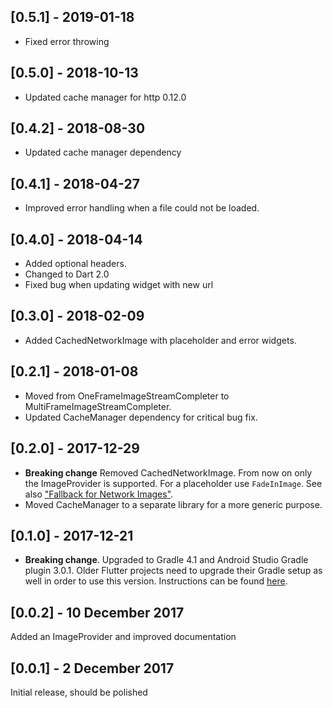 ## [0.5.1] - 2019-01-18
* Fixed error throwing

## [0.5.0] - 2018-10-13
* Updated cache manager for http 0.12.0

## [0.4.2] - 2018-08-30
* Updated cache manager dependency

## [0.4.1] - 2018-04-27
* Improved error handling when a file could not be loaded.

## [0.4.0] - 2018-04-14
* Added optional headers.
* Changed to Dart 2.0
* Fixed bug when updating widget with new url

## [0.3.0] - 2018-02-09
* Added CachedNetworkImage with placeholder and error widgets.

## [0.2.1] - 2018-01-08
* Moved from OneFrameImageStreamCompleter to MultiFrameImageStreamCompleter.
* Updated CacheManager dependency for critical bug fix.

## [0.2.0] - 2017-12-29

* **Breaking change** Removed CachedNetworkImage. From now on only the ImageProvider is supported. For a placeholder use `FadeInImage`. See also ["Fallback for Network Images"](https://github.com/flutter/flutter/issues/6229).
* Moved CacheManager to a separate library for a more generic purpose.

## [0.1.0] - 2017-12-21

* **Breaking change**. Upgraded to Gradle 4.1 and Android Studio Gradle plugin
  3.0.1. Older Flutter projects need to upgrade their Gradle setup as well in
  order to use this version. Instructions can be found
  [here](https://github.com/flutter/flutter/wiki/Updating-Flutter-projects-to-Gradle-4.1-and-Android-Studio-Gradle-plugin-3.0.1).

## [0.0.2] - 10 December 2017
Added an ImageProvider and improved documentation

## [0.0.1] - 2 December 2017
Initial release, should be polished